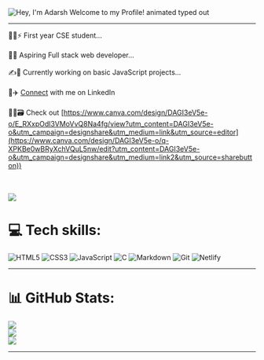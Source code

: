  <img src="https://readme-typing-svg.demolab.com?font=Operator+Mono&size=37&duration=2800&pause=5000&center=true&vCenter=true&width=940&height=50&lines=Hey%20there%2C%20Adarsh%20here👋👋" align="middle" alt="Hey, I'm Adarsh Welcome to my Profile! animated typed out">

-------

  🧑‍💻⚡ First year CSE student...<br><br>  🙇💫 Aspiring Full stack web developer...<br><br>  ✍️🌟 Currently working on basic JavaScript projects...<br><br>🚂✈️ [Connect](https://www.linkedin.com/comm/mynetwork/discovery-see-all?usecase=PEOPLE_FOLLOWS&followMember=adarsh20082006) with me on LinkedIn<br><br> 🧑‍🏫🗃️ Check out [https://www.canva.com/design/DAGI3eV5e-o/E_RXxpOdl3VMoVvQ8Na4fg/view?utm_content=DAGI3eV5e-o&utm_campaign=designshare&utm_medium=link&utm_source=editor](https://www.canva.com/design/DAGI3eV5e-o/q-XPKBe0wBRyXchVQuL5nw/edit?utm_content=DAGI3eV5e-o&utm_campaign=designshare&utm_medium=link2&utm_source=sharebutton))<br><br><br> 
  
![](https://visitcount.itsvg.in/api?id=Adarsh20082006&label=Profile%20Views&color=8&icon=4&pretty=true)

# 💻 Tech skills:
![HTML5](https://img.shields.io/badge/html5-%23E34F26.svg?style=plastic&logo=html5&logoColor=white) ![CSS3](https://img.shields.io/badge/css3-%231572B6.svg?style=plastic&logo=css3&logoColor=white) ![JavaScript](https://img.shields.io/badge/javascript-%23323330.svg?style=plastic&logo=javascript&logoColor=%23F7DF1E) ![C](https://img.shields.io/badge/c-%2300599C.svg?style=plastic&logo=c&logoColor=white)   ![Markdown](https://img.shields.io/badge/markdown-%23000000.svg?style=flat&logo=markdown&logoColor=white)  ![Git](https://img.shields.io/badge/-Git-black?style=flat-square&logo=git)  ![Netlify](https://img.shields.io/badge/netlify-%23000000.svg?style=flat&logo=netlify&logoColor=#00C7B7)

-------

# 📊 GitHub Stats:
![](https://github-readme-stats.vercel.app/api?username=Adarsh20082006&theme=radical&hide_border=true&include_all_commits=false&count_private=false)<br/>
![](https://github-readme-streak-stats.herokuapp.com/?user=Adarsh20082006&theme=radical&hide_border=true)<br/>
![](https://github-readme-stats.vercel.app/api/top-langs/?username=Adarsh20082006&theme=radical&hide_border=true&include_all_commits=false&count_private=false&layout=compact)

---


<!-- Proudly created with GPRM ( https://gprm.itsvg.in ) -->
